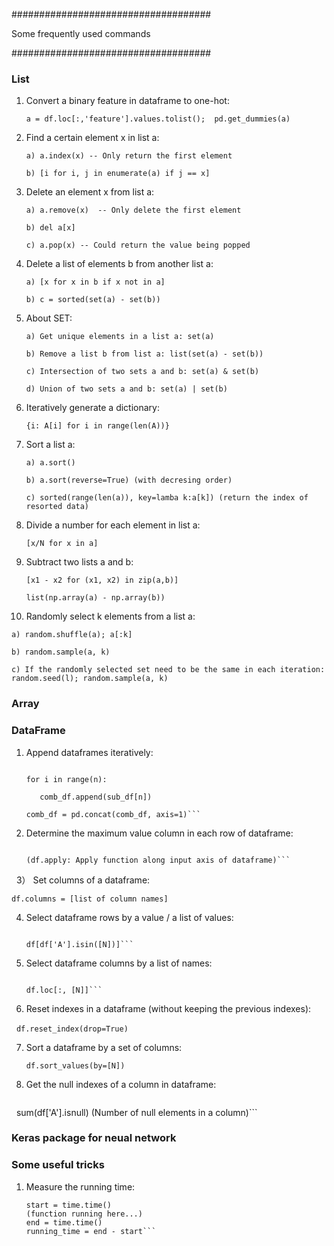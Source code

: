 ####################################

Some frequently used commands

####################################

### List
1) Convert a binary feature in dataframe to one-hot:

   `a = df.loc[:,'feature'].values.tolist();  pd.get_dummies(a)`

2) Find a certain element x in list a:

   `a) a.index(x) -- Only return the first element`

   `b) [i for i, j in enumerate(a) if j == x]`

3) Delete an element x from list a:

   `a) a.remove(x)  -- Only delete the first element`

   `b) del a[x]`

   `c) a.pop(x) -- Could return the value being popped`
   
4) Delete a list of elements b from another list a:

   `a) [x for x in b if x not in a]`

   `b) c = sorted(set(a) - set(b))`

5) About SET:
   
   `a) Get unique elements in a list a: set(a)`
    
   `b) Remove a list b from list a: list(set(a) - set(b))`

   `c) Intersection of two sets a and b: set(a) & set(b)`

   `d) Union of two sets a and b: set(a) | set(b)`
   
6) Iteratively generate a dictionary:

   `{i: A[i] for i in range(len(A))}`
   
7) Sort a list a:

   `a) a.sort()`
   
   `b) a.sort(reverse=True) (with decresing order)`
    
   `c) sorted(range(len(a)), key=lamba k:a[k]) (return the index of resorted data)`
   
8) Divide a number for each element in list a:

   `[x/N for x in a]`
 
9) Subtract two lists a and b:

   `[x1 - x2 for (x1, x2) in zip(a,b)]`
   
   `list(np.array(a) - np.array(b))`
   
10) Randomly select k elements from a list a:

   `a) random.shuffle(a); a[:k]`

   `b) random.sample(a, k)`

   `c) If the randomly selected set need to be the same in each iteration: random.seed(l); random.sample(a, k)`
   
### Array



### DataFrame

1) Append dataframes iteratively: 

   ```comb_df = []
   
   for i in range(n):
   
      comb_df.append(sub_df[n])
      
   comb_df = pd.concat(comb_df, axis=1)```

2) Determine the maximum value column in each row of dataframe:

   ```df.apply(lamba x: x.argmax(), axis=1)
   
   (df.apply: Apply function along input axis of dataframe)```
   
3） Set columns of a dataframe:

   ```df.columns = [list of column names]```
   
4) Select dataframe rows by a value / a list of values:

   ```df[df['A'] == n]
   
   df[df['A'].isin([N])]```

5) Select dataframe columns by a list of names:
   
   ```df.loc[:, ['A']]
   
   df.loc[:, [N]]```
   
6) Reset indexes in a dataframe (without keeping the previous indexes):
   
   ```df.reset_index(drop=True)```
   
7) Sort a dataframe by a set of columns:

   ```df.sort_values(by=[N])```
   
8) Get the null indexes of a column in dataframe:

   ```df[df['A'].isnull()].index
   
   sum(df['A'].isnull) (Number of null elements in a column)```
   
### Keras package for neual network


### Some useful tricks

1) Measure the running time:

   ```import time
   start = time.time()
   (function running here...)
   end = time.time()
   running_time = end - start```
